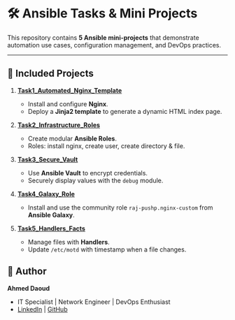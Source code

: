 # 🛠️ Ansible Tasks & Mini Projects

This repository contains **5 Ansible mini-projects** that demonstrate automation use cases, configuration management, and DevOps practices.

---

## 📂 Included Projects

1. **[Task1_Automated_Nginx_Template](./Task1_Automated_Nginx_Template)**  
   - Install and configure **Nginx**.  
   - Deploy a **Jinja2 template** to generate a dynamic HTML index page.  

2. **[Task2_Infrastructure_Roles](./Task2_Infrastructure_Roles)**  
   - Create modular **Ansible Roles**.  
   - Roles: install nginx, create user, create directory & file.  

3. **[Task3_Secure_Vault](./Task3_Secure_Vault)**  
   - Use **Ansible Vault** to encrypt credentials.  
   - Securely display values with the `debug` module.  

4. **[Task4_Galaxy_Role](./Task4_Galaxy_Role)**  
   - Install and use the community role `raj-pushp.nginx-custom` from **Ansible Galaxy**.  

5. **[Task5_Handlers_Facts](./Task5_Handlers_Facts)**  
   - Manage files with **Handlers**.  
   - Update `/etc/motd` with timestamp when a file changes.
  
     
## 👤 Author
**Ahmed Daoud**  
- IT Specialist | Network Engineer | DevOps Enthusiast  
- [LinkedIn](https://www.linkedin.com/in/ahmedmohameddaoud/) | [GitHub](https://github.com/AMD971126)  
     
